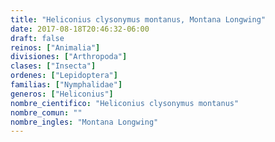 ```yaml
---
title: "Heliconius clysonymus montanus, Montana Longwing"
date: 2017-08-18T20:46:32-06:00
draft: false
reinos: ["Animalia"]
divisiones: ["Arthropoda"]
clases: ["Insecta"]
ordenes: ["Lepidoptera"]
familias: ["Nymphalidae"]
generos: ["Heliconius"]
nombre_cientifico: "Heliconius clysonymus montanus"
nombre_comun: ""
nombre_ingles: "Montana Longwing"
---
```

